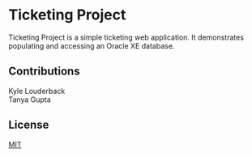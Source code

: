 # Ticketing Project

Ticketing Project is a simple ticketing web application. It demonstrates populating and accessing an Oracle XE database.


## Contributions
Kyle Louderback
<br>
Tanya Gupta

## License
[MIT](https://choosealicense.com/licenses/mit/)
